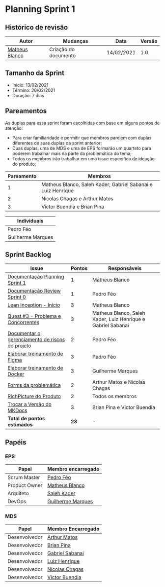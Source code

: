 # Planning Sprint 1

## Histórico de revisão

| Autor                                              | Mudanças             | Data       | Versão |
| -------------------------------------------------- | -------------------- | ---------- | ------ |
| [Matheus Blanco](https://github.com/MatheusBlanco) | Criação do documento | 14/02/2021 | 1.0    |

## Tamanho da Sprint

- Início: 13/02/2021
- Término: 20/02/2021
- Duração: 7 dias

## Pareamentos

As duplas para essa sprint foram escolhidas com base em alguns pontos de atenção:

- Para criar familiaridade e permitir que membros pareiem com duplas diferentes de suas duplas da sprint anterior;
- Duas duplas, uma de MDS e uma de EPS formarão um quarteto para poderem trabalhar mais na parte da problemática do tema;
- Todos os membros irão trabalhar em uma issue específica de ideação do produto;

| Pareamento | Membros                                                      |
| ---------- | ------------------------------------------------------------ |
| 1          | Matheus Blanco, Saleh Kader, Gabriel Sabanai e Luiz Henrique |
| 2          | Nicolas Chagas e Arthur Matos                                |
| 3          | Victor Buendia e Brian Pina                                  |

| Individuais       |
| ----------------- |
| Pedro Féo         |
| Guilherme Marques |

## Sprint Backlog

| Issue                                                                                                     | Pontos | Responsáveis                                                 |
| --------------------------------------------------------------------------------------------------------- | ------ | ------------------------------------------------------------ |
| [Documentação Planning Sprint 1](https://github.com/fga-eps-mds/EPS-2020-2-G2/issues/27)                  | 1      | Matheus Blanco                                               |
| [Documentação Review Sprint 0](https://github.com/fga-eps-mds/EPS-2020-2-G2/issues/25)                    | 1      | Pedro Féo                                                    |
| [Lean Inception - Início](https://github.com/fga-eps-mds/EPS-2020-2-G2/issues/24)                         | 3      | Matheus Blanco                                               |
| [Quest #3 - Problema e Concorrentes](https://github.com/fga-eps-mds/EPS-2020-2-G2/issues/23)              | 3      | Matheus Blanco, Saleh Kader, Luiz Henrique e Gabriel Sabanai |
| [Documentar o gerenciamento de riscos do projeto](https://github.com/fga-eps-mds/EPS-2020-2-G2/issues/22) | 2      | Pedro Féo                                                    |
| [Elaborar treinamento de Figma](https://github.com/fga-eps-mds/EPS-2020-2-G2/issues/21)                   | 3      | Pedro Féo                                                    |
| [Elaborar treinamento de Docker](https://github.com/fga-eps-mds/EPS-2020-2-G2/issues/19)                  | 3      | Guilherme Marques                                            |
| [Forms da problemática](https://github.com/fga-eps-mds/EPS-2020-2-G2/issues/18)                           | 2      | Arthur Matos e Nicolas Chagas                                |
| [RichPicture do Produto](https://github.com/fga-eps-mds/EPS-2020-2-G2/issues/17)                          | 2      | Todos os membros                                             |
| [Trocar a Versão do MKDocs](https://github.com/fga-eps-mds/EPS-2020-2-G2/issues/6)                        | 3      | Brian Pina e Victor Buendia                                  |
| **Total de pontos estimados**                                                                             | **23** | -                                                            |

## Papéis

### EPS

| Papel         | Membro encarregado                                  |
| ------------- | --------------------------------------------------- |
| Scrum Master  | [Pedro Féo](https://github.com/Phe0)                |
| Product Owner | [Matheus Blanco](https://github.com/MatheusBlanco)  |
| Arquiteto     | [Saleh Kader](https://github.com/devsalula)         |
| DevOps        | [Guilherme Marques](https://github.com/guilhesme23) |

### MDS

| Papel         | Membro Encarregado                                  |
| ------------- | --------------------------------------------------- |
| Desenvolvedor | [Arthur Matos](https://github.com/Arthur-Matos)     |
| Desenvolvedor | [Brian Pina](https://github.com/DLBrianPina)        |
| Desenvolvedor | [Gabriel Sabanai](https://github.com/Sabanai104)    |
| Desenvolvedor | [Luiz Henrique](https://github.com/luiz-herique)    |
| Desenvolvedor | [Nicolas Chagas](https://github.com/nszchagas)      |
| Desenvolvedor | [Victor Buendia](https://github.com/Victor-Buendia) |
